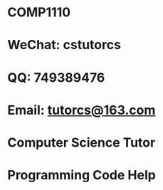 # COMP1110

# WeChat: cstutorcs

# QQ: 749389476

# Email: tutorcs@163.com

# Computer Science Tutor

# Programming Code Help
